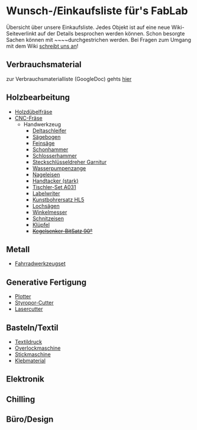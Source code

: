 # Wunsch-/Einkaufsliste für's FabLab

Übersicht über unsere Einkaufsliste. Jedes Objekt ist auf eine neue
Wiki-Seiteverlinkt auf der Details besprochen werden können. Schon
besorgte Sachen können mit ~~~~durchgestrichen werden. Bei Fragen zum
Umgang mit dem Wiki [schreibt uns an](Kontakt "wikilink")\!

## Verbrauchsmaterial

zur Verbrauchsmaterialliste (GoogleDoc) gehts
[hier](https://docs.google.com/document/d/1GzWa9cBGf7tRQaQWNsoO7QS_jpN2rmoHYJQ4YjoQV0g/edit?usp=sharing)

## Holzbearbeitung

  - [Holzdübelfräse](Holzdübelfräse "wikilink")
  - [CNC-Fräse](CNC-Fräse "wikilink")
      - Handwerkzeug
          - [Deltaschleifer](Deltaschleifer "wikilink")
          - [Sägebogen](Sägebogen "wikilink")
          - [Feinsäge](Feinsäge "wikilink")
          - [Schonhammer](Schonhammer "wikilink")
          - [Schlosserhammer](Schlosserhammer "wikilink")
          - [Steckschlüsseldreher
            Garnitur](Steckschlüsseldreher_Garnitur "wikilink")
          - [Wasserpumpenzange](Wasserpumpenzange "wikilink")
          - [Nageleisen](Nageleisen "wikilink")
          - [Handtacker (stark)](Handtacker_\(stark\) "wikilink")
          - [Tischler-Set A031](Tischler-Set_A031 "wikilink")
          - [Labelwriter](Labelwriter "wikilink")
          - [Kunstbohrersatz HL5](Kunstbohrersatz_HL5 "wikilink")
          - [Lochsägen](Lochsägen "wikilink")
          - [Winkelmesser](Winkelmesser "wikilink")
          - [Schnitzeisen](Schnitzeisen "wikilink")
          - [Klüpfel](Klüpfel "wikilink")
          - ~~[Kegelsenker-BitSatz
            90°](Kegelsenker-BitSatz_90° "wikilink")~~

## Metall

  - [Fahrradwerkzeugset](Fahrradwerkzeugset "wikilink")

## Generative Fertigung

  - [Plotter](Plotter "wikilink")
  - [Styropor-Cutter](Styropor-Cutter "wikilink")
  - [Lasercutter](Lasercutter "wikilink")

## Basteln/Textil

  - [Textildruck](Textildruck "wikilink")
  - [Overlockmaschine](Overlockmaschine "wikilink")
  - [Stickmaschine](Stickmaschine "wikilink")
  - [Klebmaterial](Klebmaterial "wikilink")

## Elektronik

## Chilling

## Büro/Design